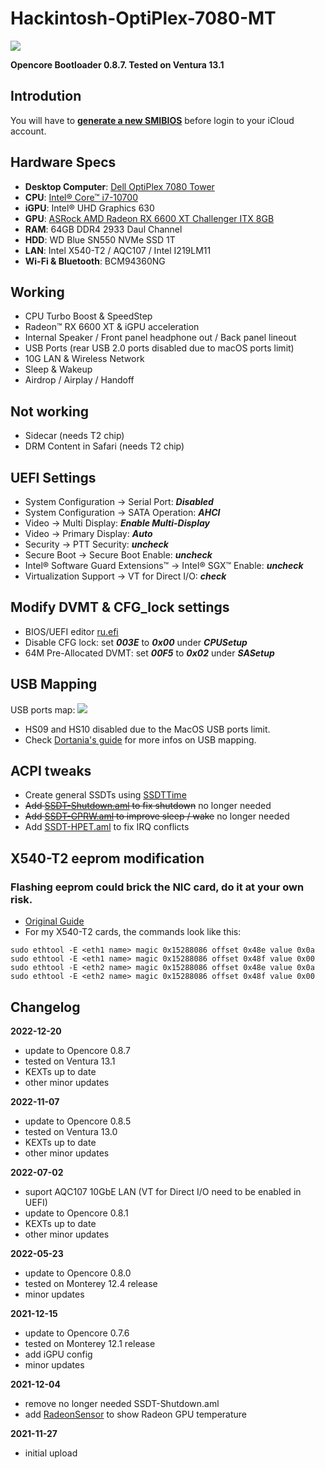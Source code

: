 # Hackintosh-OptiPlex-7080-MT

![](https://raw.githubusercontent.com/webleon/Hackintosh-OptiPlex-7080-MT/main/images/iShot2023-09.png)

**Opencore Bootloader 0.8.7. Tested on Ventura 13.1**



## Introdution
You will have to [**generate a new SMIBIOS**](https://github.com/corpnewt/GenSMBIOS) before login to your iCloud account.



## Hardware Specs
* **Desktop Computer**: [Dell OptiPlex 7080 Tower](https://www.dell.com/en-us/work/shop/desktops-all-in-one-pcs/optiplex-7080-tower-and-small-form-factor/spd/optiplex-7080-desktop) 
* **CPU**:  [Intel® Core™ i7-10700](https://ark.intel.com/content/www/us/en/ark/products/199316/intel-core-i710700-processor-16m-cache-up-to-4-80-ghz.html)
* **iGPU**: Intel® UHD Graphics 630
* **GPU**: [ASRock AMD Radeon RX 6600 XT Challenger ITX 8GB](https://www.asrock.com/Graphics-Card/AMD/Radeon%20RX%206600%20XT%20Challenger%20ITX%208GB/)
* **RAM**: 64GB DDR4 2933 Daul Channel
* **HDD**: WD Blue SN550 NVMe SSD 1T
* **LAN**: Intel X540-T2 / AQC107 / Intel I219LM11
* **Wi-Fi & Bluetooth**: BCM94360NG



## Working
* CPU Turbo Boost & SpeedStep
* Radeon™ RX 6600 XT & iGPU acceleration
* Internal Speaker / Front panel headphone out / Back panel lineout
* USB Ports (rear USB 2.0 ports disabled due to macOS ports limit)
* 10G LAN & Wireless Network
* Sleep & Wakeup
* Airdrop / Airplay /  Handoff

## Not working
* Sidecar (needs T2 chip)
* DRM Content in Safari (needs T2 chip)



## UEFI Settings
* System Configuration → Serial Port: ***Disabled***
* System Configuration → SATA Operation: ***AHCI***
* Video → Multi Display: ***Enable Multi-Display***
* Video → Primary Display: ***Auto***
* Security → PTT Security: ***uncheck***
* Secure Boot → Secure Boot Enable: ***uncheck***
* Intel® Software Guard Extensions™ → Intel® SGX™ Enable: ***uncheck***
* Virtualization Support → VT for Direct I/O: ***check***



## Modify DVMT & CFG_lock settings
* BIOS/UEFI editor [ru.efi](https://github.com/JamesAmiTw/ru-uefi)
* Disable CFG lock: 
set ***003E*** to ***0x00*** under ***CPUSetup***
* 64M Pre-Allocated DVMT: 
set ***00F5*** to ***0x02*** under ***SASetup***



## USB Mapping
USB ports map:
![](https://raw.githubusercontent.com/webleon/Hackintosh-OptiPlex-7080-MT/main/images/Dell_OptiPlex_7080_MT.png)

* HS09 and HS10 disabled due to the MacOS USB ports limit.
* Check [Dortania's guide](https://dortania.github.io/OpenCore-Post-Install/usb/manual/manual.html) for more infos on USB mapping.


## ACPI tweaks
* Create general SSDTs using [SSDTTime](https://dortania.github.io/Getting-Started-With-ACPI/ssdt-methods/ssdt-easy.html#running-ssdttime) 
* ~~Add [SSDT-Shutdown.aml](https://dortania.github.io/OpenCore-Post-Install/usb/misc/shutdown.html) to fix shutdown~~ no longer needed
* ~~Add [SSDT-GPRW.aml](https://dortania.github.io/OpenCore-Post-Install/usb/misc/instant-wake.html) to improve sleep / wake~~ no longer needed
* Add [SSDT-HPET.aml](https://dortania.github.io/Getting-Started-With-ACPI/Universal/irq.html) to fix IRQ conflicts



## X540-T2 eeprom modification
### Flashing eeprom could brick the NIC card, do it at your own risk.
* [Original Guide](https://forums.macrumors.com/threads/modify-retail-intel-10gbe-nics-to-use-small-tree-macos-drivers.1968456/)
* For my X540-T2 cards, the commands look like this:
```
sudo ethtool -E <eth1 name> magic 0x15288086 offset 0x48e value 0x0a
sudo ethtool -E <eth1 name> magic 0x15288086 offset 0x48f value 0x00
sudo ethtool -E <eth2 name> magic 0x15288086 offset 0x48e value 0x0a
sudo ethtool -E <eth2 name> magic 0x15288086 offset 0x48f value 0x00
```



## Changelog

**2022-12-20**
* update to Opencore 0.8.7
* tested on Ventura 13.1
* KEXTs up to date
* other minor updates

**2022-11-07**
* update to Opencore 0.8.5
* tested on Ventura 13.0
* KEXTs up to date
* other minor updates

**2022-07-02**
* suport AQC107 10GbE LAN (VT for Direct I/O need to be enabled in UEFI)
* update to Opencore 0.8.1
* KEXTs up to date
* other minor updates

**2022-05-23**
* update to Opencore 0.8.0
* tested on Monterey 12.4 release
* minor updates

**2021-12-15**
* update to Opencore 0.7.6
* tested on Monterey 12.1 release
* add iGPU config
* minor updates

**2021-12-04**
* remove no longer needed SSDT-Shutdown.aml 
* add [RadeonSensor](https://github.com/aluveitie/RadeonSensor) to show Radeon GPU temperature

**2021-11-27**
* initial upload
